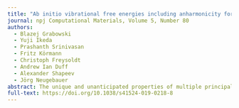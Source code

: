 ```yaml
---
title: "Ab initio vibrational free energies including anharmonicity for multicomponent alloys"
journal: npj Computational Materials, Volume 5, Number 80
authors:
  - Blazej Grabowski
  - Yuji Ikeda
  - Prashanth Srinivasan
  - Fritz Körmann
  - Christoph Freysoldt
  - Andrew Ian Duff
  - Alexander Shapeev
  - Jörg Neugebauer 
abstract: The unique and unanticipated properties of multiple principal component alloys have reinvigorated the field of alloy design and drawn strong interest across scientific disciplines. The vast compositional parameter space makes these alloys a unique area of exploration by means of computational design. However, as of now a method to compute efficiently, yet with high accuracy the thermodynamic properties of such alloys has been missing. One of the underlying reasons is the lack of accurate and efficient approaches to compute vibrational free energies—including anharmonicity—for these chemically complex multicomponent alloys. In this work, a density-functional-theory based approach to overcome this issue is developed based on a combination of thermodynamic integration and a machine-learning potential. We demonstrate the performance of the approach by computing the anharmonic free energy of the prototypical five-component VNbMoTaW refractory high entropy alloy.
full-text: https://doi.org/10.1038/s41524-019-0218-8
---
```

